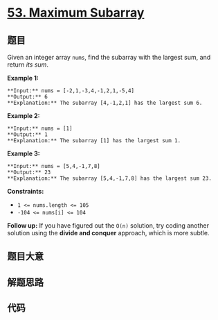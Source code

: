 # [53. Maximum Subarray](https://leetcode.com/problems/maximum-subarray)

## 题目

Given an integer array `nums`, find the subarray with the largest sum, and
return _its sum_.



**Example 1:**

    
    
    **Input:** nums = [-2,1,-3,4,-1,2,1,-5,4]
    **Output:** 6
    **Explanation:** The subarray [4,-1,2,1] has the largest sum 6.
    

**Example 2:**

    
    
    **Input:** nums = [1]
    **Output:** 1
    **Explanation:** The subarray [1] has the largest sum 1.
    

**Example 3:**

    
    
    **Input:** nums = [5,4,-1,7,8]
    **Output:** 23
    **Explanation:** The subarray [5,4,-1,7,8] has the largest sum 23.
    



**Constraints:**

  * `1 <= nums.length <= 105`
  * `-104 <= nums[i] <= 104`



**Follow up:** If you have figured out the `O(n)` solution, try coding another
solution using the **divide and conquer** approach, which is more subtle.


## 题目大意

## 解题思路

## 代码

```javascript

```
